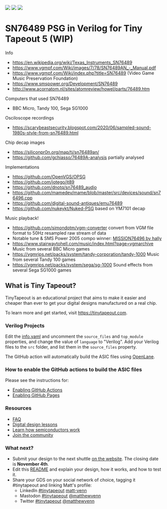 ![](../../workflows/gds/badge.svg) ![](../../workflows/docs/badge.svg) ![](../../workflows/test/badge.svg)

# SN76489 PSG in Verilog for Tiny Tapeout 5 (WIP)

Info
* https://en.wikipedia.org/wiki/Texas_Instruments_SN76489
* https://www.vgmpf.com/Wiki/images/7/78/SN76489AN_-_Manual.pdf
* https://www.vgmpf.com/Wiki/index.php?title=SN76489 (Video Game Music Preservation Foundation)
* https://www.smspower.org/Development/SN76489
* http://www.acornatom.nl/sites/atomreview/howel/parts/76489.htm

Computers that used SN76489
* BBC Micro, Tandy 100, Sega SG1000

Osciloscope recordings
* https://scarybeastsecurity.blogspot.com/2020/06/sampled-sound-1980s-style-from-sn76489.html

Chip decap images
* https://siliconpr0n.org/map/ti/sn76489an/
* https://github.com/gchiasso/76489A-analysis partially analysed

Implementations
* https://github.com/OpenVGS/OPSG
* https://github.com/jotego/jt89
* https://github.com/dnotq/sn76489_audio
* https://github.com/mamedev/mame/blob/master/src/devices/sound/sn76496.cpp
* https://github.com/digital-sound-antiques/emu76489
* https://github.com/nukeykt/Nuked-PSG based on YM7101 decap

Music playback!
* https://github.com/simondotm/vgm-converter convert from VGM file format to 50Hz resampled raw stream of data
* Notable tune & SMS Power 2005 compo winner: [MISSION76496 by hally](https://www.smspower.org/Music/MISSION76496-Homebrew)
* https://www.stairwaytohell.com/music/index.html?page=vgmarchive Music from several BBC Micro games
* https://vgmrips.net/packs/system/tandy-corporation/tandy-1000 Music from several Tandy 100 games
* https://vgmrips.net/packs/system/sega/sg-1000 Sound effects from several Sega SG1000 games


## What is Tiny Tapeout?

TinyTapeout is an educational project that aims to make it easier and cheaper than ever to get your digital designs manufactured on a real chip.

To learn more and get started, visit https://tinytapeout.com.

### Verilog Projects

Edit the [info.yaml](info.yaml) and uncomment the `source_files` and `top_module` properties, and change the value of `language` to "Verilog". Add your Verilog files to the `src` folder, and list them in the `source_files` property.

The GitHub action will automatically build the ASIC files using [OpenLane](https://www.zerotoasiccourse.com/terminology/openlane/).

### How to enable the GitHub actions to build the ASIC files

Please see the instructions for:

- [Enabling GitHub Actions](https://tinytapeout.com/faq/#when-i-commit-my-change-the-gds-action-isnt-running)
- [Enabling GitHub Pages](https://tinytapeout.com/faq/#my-github-action-is-failing-on-the-pages-part)

### Resources

- [FAQ](https://tinytapeout.com/faq/)
- [Digital design lessons](https://tinytapeout.com/digital_design/)
- [Learn how semiconductors work](https://tinytapeout.com/siliwiz/)
- [Join the community](https://discord.gg/rPK2nSjxy8)

### What next?

- Submit your design to the next shuttle [on the website](https://tinytapeout.com/#submit-your-design). The closing date is **November 4th**.
- Edit this [README](README.md) and explain your design, how it works, and how to test it.
- Share your GDS on your social network of choice, tagging it #tinytapeout and linking Matt's profile:
  - LinkedIn [#tinytapeout](https://www.linkedin.com/search/results/content/?keywords=%23tinytapeout) [matt-venn](https://www.linkedin.com/in/matt-venn/)
  - Mastodon [#tinytapeout](https://chaos.social/tags/tinytapeout) [@matthewvenn](https://chaos.social/@matthewvenn)
  - Twitter [#tinytapeout](https://twitter.com/hashtag/tinytapeout?src=hashtag_click) [@matthewvenn](https://twitter.com/matthewvenn)

